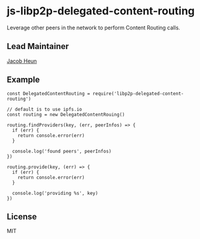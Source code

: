 # js-libp2p-delegated-content-routing

Leverage other peers in the network to perform Content Routing calls.

## Lead Maintainer

[Jacob Heun](https://github.com/jacobheun)

## Example

```
const DelegatedContentRouting = require('libp2p-delegated-content-routing')

// default is to use ipfs.io
const routing = new DelegatedContentRouing()

routing.findProviders(key, (err, peerInfos) => {
  if (err) {
    return console.error(err)
  }

  console.log('found peers', peerInfos)
})

routing.provide(key, (err) => {
  if (err) {
    return console.error(err)
  }

  console.log('providing %s', key)
})
```

## License

MIT
